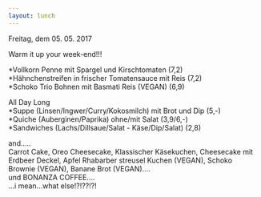 ```yaml
---
layout: lunch
---
```



Freitag, dem 05. 05. 2017

Warm it up your week-end!!!

\*Vollkorn Penne mit Spargel und Kirschtomaten (7,2)
<br>\*H&auml;hnchenstreifen in frischer Tomatensauce mit Reis (7,2)
<br>\*Schoko Trio Bohnen mit Basmati Reis (VEGAN) (6,9)

All Day Long
<br>\*Suppe (Linsen/Ingwer/Curry/Kokosmilch) mit Brot und Dip (5,-)
<br>\*Quiche (Auberginen/Paprika) ohne/mit Salat (3,9/6,-)
<br>\*Sandwiches (Lachs/Dillsaue/Salat - K&auml;se/Dip/Salat) (2,8)

and.....
<br>Carrot Cake, Oreo Cheesecake, Klassischer K&auml;sekuchen, Cheesecake mit Erdbeer Deckel, Apfel Rhabarber streusel Kuchen (VEGAN), Schoko Brownie (VEGAN), Banane Brot (VEGAN)....
<br>und BONANZA COFFEE....
<br>...i mean...what else!?!??!?!